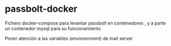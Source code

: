 # passbolt-docker

Fichero docker-compose para levantar passbolt en contenedores , y a parte un contenedor mysql para su funcionamiento

Poner atención a las variables (enviorenment) de mail server
